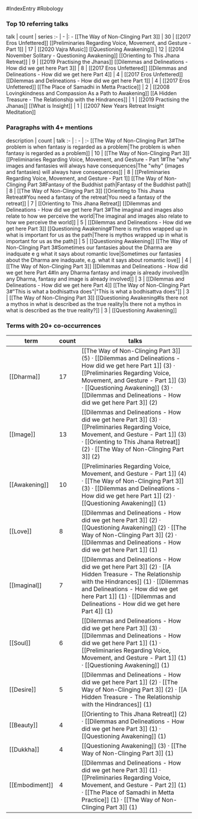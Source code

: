 #IndexEntry #Robology

### Top 10 referring talks
talk | count | series
:- | - |: -
[[The Way of Non-Clinging Part 3]] | 30 | [[2017 Eros Unfettered]]
[[Preliminaries Regarding Voice, Movement, and Gesture - Part 1]] | 17 | [[2020 Vajra Music]]
[[Questioning Awakening]] | 12 | [[2014 November Solitary - Questioning Awakening]]
[[Orienting to This Jhana Retreat]] | 9 | [[2019 Practising the Jhanas]]
[[Dilemmas and Delineations - How did we get here Part 3]] | 8 | [[2017 Eros Unfettered]]
[[Dilemmas and Delineations - How did we get here Part 4]] | 4 | [[2017 Eros Unfettered]]
[[Dilemmas and Delineations - How did we get here Part 1]] | 4 | [[2017 Eros Unfettered]]
[[The Place of Samadhi in Metta Practice]] | 2 | [[2008 Lovingkindness and Compassion As a Path to Awakening]]
[[A Hidden Treasure - The Relationship with the Hindrances]] | 1 | [[2019 Practising the Jhanas]]
[[What is Insight]] | 1 | [[2007 New Years Retreat Insight Meditation]]

### Paragraphs with 4+ mentions
description | count | talk
:- | : - | :-
[[The Way of Non-Clinging Part 3#The problem is when fantasy is regarded as a problem\|The problem is when fantasy is regarded as a problem]] | 10 | [[The Way of Non-Clinging Part 3]]
[[Preliminaries Regarding Voice, Movement, and Gesture - Part 1#The "why" images and fantasies will always have consequences\|The "why" (images and fantasies) will always have consequences]] | 8 | [[Preliminaries Regarding Voice, Movement, and Gesture - Part 1]]
[[The Way of Non-Clinging Part 3#Fantasy of the Buddhist path\|Fantasy of the Buddhist path]] | 8 | [[The Way of Non-Clinging Part 3]]
[[Orienting to This Jhana Retreat#You need a fantasy of the retreat\|You need a fantasy of the retreat]] | 7 | [[Orienting to This Jhana Retreat]]
[[Dilemmas and Delineations - How did we get here Part 3#The imaginal and images also relate to how we perceive the world\|The imaginal and images also relate to how we perceive the world]] | 5 | [[Dilemmas and Delineations - How did we get here Part 3]]
[[Questioning Awakening#There is mythos wrapped up in what is important for us as the path\|There is mythos wrapped up in what is important for us as the path]] | 5 | [[Questioning Awakening]]
[[The Way of Non-Clinging Part 3#Sometimes our fantasies about the Dharma are inadquate e g what it says about romantic love\|Sometimes our fantasies about the Dharma are inadquate, e.g. what it says about romantic love]] | 4 | [[The Way of Non-Clinging Part 3]]
[[Dilemmas and Delineations - How did we get here Part 4#In any Dharma fantasy and image is already involved\|In any Dharma, fantasy and image is already involved]] | 3 | [[Dilemmas and Delineations - How did we get here Part 4]]
[[The Way of Non-Clinging Part 3#"This is what a bodhisattva does"\|"This is what a bodhisattva does"]] | 3 | [[The Way of Non-Clinging Part 3]]
[[Questioning Awakening#Is there not a mythos in what is described as the true reality\|Is there not a mythos in what is described as the true reality?]] | 3 | [[Questioning Awakening]]

### Terms with 20+ co-occurrences
term | count | talks
-|-|-
[[Dharma]] | 17 | <span class="counts">[[The Way of Non-Clinging Part 3]] (5) · [[Dilemmas and Delineations - How did we get here Part 1]] (3) · [[Preliminaries Regarding Voice, Movement, and Gesture - Part 1]] (3) · [[Questioning Awakening]] (3) · [[Dilemmas and Delineations - How did we get here Part 3]] (2)</span> 
[[Image]] | 13 | <span class="counts">[[Dilemmas and Delineations - How did we get here Part 3]] (3) · [[Preliminaries Regarding Voice, Movement, and Gesture - Part 1]] (3) · [[Orienting to This Jhana Retreat]] (2) · [[The Way of Non-Clinging Part 3]] (2)</span> 
[[Awakening]] | 10 | <span class="counts">[[Preliminaries Regarding Voice, Movement, and Gesture - Part 1]] (4) · [[The Way of Non-Clinging Part 3]] (3) · [[Dilemmas and Delineations - How did we get here Part 1]] (2) · [[Questioning Awakening]] (1)</span> 
[[Love]] | 8 | <span class="counts">[[Dilemmas and Delineations - How did we get here Part 3]] (2) · [[Questioning Awakening]] (2) · [[The Way of Non-Clinging Part 3]] (2) · [[Dilemmas and Delineations - How did we get here Part 1]] (1)</span> 
[[Imaginal]] | 7 | <span class="counts">[[Dilemmas and Delineations - How did we get here Part 3]] (2) · [[A Hidden Treasure - The Relationship with the Hindrances]] (1) · [[Dilemmas and Delineations - How did we get here Part 1]] (1) · [[Dilemmas and Delineations - How did we get here Part 4]] (1)</span> 
[[Soul]] | 6 | <span class="counts">[[Dilemmas and Delineations - How did we get here Part 3]] (3) · [[Dilemmas and Delineations - How did we get here Part 1]] (1) · [[Preliminaries Regarding Voice, Movement, and Gesture - Part 1]] (1) · [[Questioning Awakening]] (1)</span> 
[[Desire]] | 5 | <span class="counts">[[Dilemmas and Delineations - How did we get here Part 1]] (2) · [[The Way of Non-Clinging Part 3]] (2) · [[A Hidden Treasure - The Relationship with the Hindrances]] (1)</span> 
[[Beauty]] | 4 | <span class="counts">[[Orienting to This Jhana Retreat]] (2) · [[Dilemmas and Delineations - How did we get here Part 3]] (1) · [[Questioning Awakening]] (1)</span> 
[[Dukkha]] | 4 | <span class="counts">[[Questioning Awakening]] (3) · [[The Way of Non-Clinging Part 3]] (1)</span> 
[[Embodiment]] | 4 | <span class="counts">[[Dilemmas and Delineations - How did we get here Part 3]] (1) · [[Preliminaries Regarding Voice, Movement, and Gesture - Part 2]] (1) · [[The Place of Samadhi in Metta Practice]] (1) · [[The Way of Non-Clinging Part 3]] (1)</span> 

